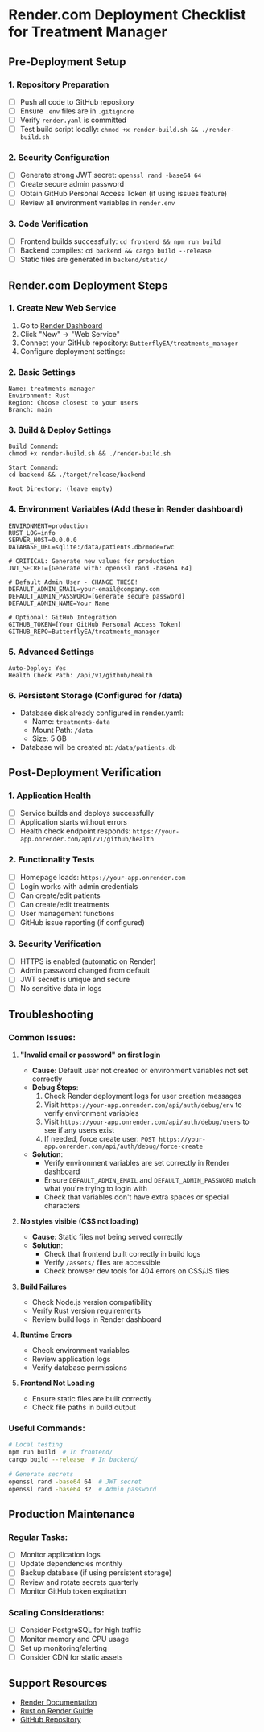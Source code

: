 # Render.com Deployment Checklist for Treatment Manager

## Pre-Deployment Setup

### 1. **Repository Preparation**
- [ ] Push all code to GitHub repository
- [ ] Ensure `.env` files are in `.gitignore`
- [ ] Verify `render.yaml` is committed
- [ ] Test build script locally: `chmod +x render-build.sh && ./render-build.sh`

### 2. **Security Configuration**
- [ ] Generate strong JWT secret: `openssl rand -base64 64`
- [ ] Create secure admin password
- [ ] Obtain GitHub Personal Access Token (if using issues feature)
- [ ] Review all environment variables in `render.env`

### 3. **Code Verification**
- [ ] Frontend builds successfully: `cd frontend && npm run build`
- [ ] Backend compiles: `cd backend && cargo build --release`
- [ ] Static files are generated in `backend/static/`

## Render.com Deployment Steps

### 1. **Create New Web Service**
1. Go to [Render Dashboard](https://dashboard.render.com/)
2. Click "New" → "Web Service"
3. Connect your GitHub repository: `ButterflyEA/treatments_manager`
4. Configure deployment settings:

### 2. **Basic Settings**
```
Name: treatments-manager
Environment: Rust
Region: Choose closest to your users
Branch: main
```

### 3. **Build & Deploy Settings**
```
Build Command:
chmod +x render-build.sh && ./render-build.sh

Start Command:
cd backend && ./target/release/backend

Root Directory: (leave empty)
```

### 4. **Environment Variables** (Add these in Render dashboard)
```
ENVIRONMENT=production
RUST_LOG=info
SERVER_HOST=0.0.0.0
DATABASE_URL=sqlite:/data/patients.db?mode=rwc

# CRITICAL: Generate new values for production
JWT_SECRET=[Generate with: openssl rand -base64 64]

# Default Admin User - CHANGE THESE!
DEFAULT_ADMIN_EMAIL=your-email@company.com
DEFAULT_ADMIN_PASSWORD=[Generate secure password]
DEFAULT_ADMIN_NAME=Your Name

# Optional: GitHub Integration
GITHUB_TOKEN=[Your GitHub Personal Access Token]
GITHUB_REPO=ButterflyEA/treatments_manager
```

### 5. **Advanced Settings**
```
Auto-Deploy: Yes
Health Check Path: /api/v1/github/health
```

### 6. **Persistent Storage** (Configured for /data)
- Database disk already configured in render.yaml:
  - Name: `treatments-data`
  - Mount Path: `/data` 
  - Size: 5 GB
- Database will be created at: `/data/patients.db`

## Post-Deployment Verification

### 1. **Application Health**
- [ ] Service builds and deploys successfully
- [ ] Application starts without errors
- [ ] Health check endpoint responds: `https://your-app.onrender.com/api/v1/github/health`

### 2. **Functionality Tests**
- [ ] Homepage loads: `https://your-app.onrender.com`
- [ ] Login works with admin credentials
- [ ] Can create/edit patients
- [ ] Can create/edit treatments
- [ ] User management functions
- [ ] GitHub issue reporting (if configured)

### 3. **Security Verification**
- [ ] HTTPS is enabled (automatic on Render)
- [ ] Admin password changed from default
- [ ] JWT secret is unique and secure
- [ ] No sensitive data in logs

## Troubleshooting

### Common Issues:

1. **"Invalid email or password" on first login**
   - **Cause**: Default user not created or environment variables not set correctly
   - **Debug Steps**: 
     1. Check Render deployment logs for user creation messages
     2. Visit `https://your-app.onrender.com/api/auth/debug/env` to verify environment variables
     3. Visit `https://your-app.onrender.com/api/auth/debug/users` to see if any users exist
     4. If needed, force create user: `POST https://your-app.onrender.com/api/auth/debug/force-create`
   - **Solution**: 
     - Verify environment variables are set correctly in Render dashboard
     - Ensure `DEFAULT_ADMIN_EMAIL` and `DEFAULT_ADMIN_PASSWORD` match what you're trying to login with
     - Check that variables don't have extra spaces or special characters

2. **No styles visible (CSS not loading)**
   - **Cause**: Static files not being served correctly
   - **Solution**: 
     - Check that frontend built correctly in build logs
     - Verify `/assets/` files are accessible
     - Check browser dev tools for 404 errors on CSS/JS files

3. **Build Failures**
   - Check Node.js version compatibility
   - Verify Rust version requirements
   - Review build logs in Render dashboard

4. **Runtime Errors**
   - Check environment variables
   - Review application logs
   - Verify database permissions

5. **Frontend Not Loading**
   - Ensure static files are built correctly
   - Check file paths in build output

### Useful Commands:
```bash
# Local testing
npm run build  # In frontend/
cargo build --release  # In backend/

# Generate secrets
openssl rand -base64 64  # JWT secret
openssl rand -base64 32  # Admin password
```

## Production Maintenance

### Regular Tasks:
- [ ] Monitor application logs
- [ ] Update dependencies monthly
- [ ] Backup database (if using persistent storage)
- [ ] Review and rotate secrets quarterly
- [ ] Monitor GitHub token expiration

### Scaling Considerations:
- [ ] Consider PostgreSQL for high traffic
- [ ] Monitor memory and CPU usage
- [ ] Set up monitoring/alerting
- [ ] Consider CDN for static assets

## Support Resources
- [Render Documentation](https://render.com/docs)
- [Rust on Render Guide](https://render.com/docs/deploy-rust)
- [GitHub Repository](https://github.com/ButterflyEA/treatments_manager)
